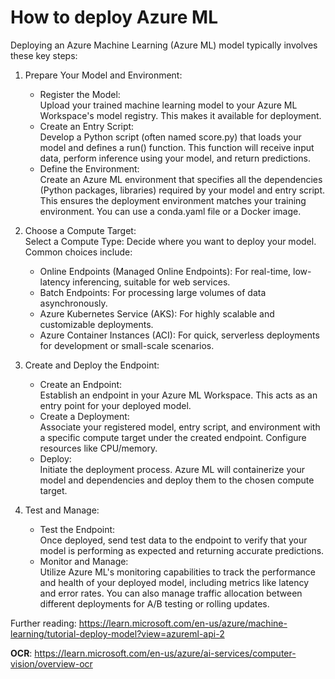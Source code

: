 # How to deploy Azure ML
  
Deploying an Azure Machine Learning (Azure ML) model typically involves these key steps:
1. Prepare Your Model and Environment:  
    - Register the Model:  
    Upload your trained machine learning model to your Azure ML Workspace's model registry. This makes it available for deployment.  
    - Create an Entry Script:  
    Develop a Python script (often named score.py) that loads your model and defines a run() function. This function will receive input data, perform inference using your model, and return predictions.  
    - Define the Environment:  
    Create an Azure ML environment that specifies all the dependencies (Python packages, libraries) required by your model and entry script. This ensures the deployment environment matches your training environment. You can use a conda.yaml file or a Docker image.  
  
2. Choose a Compute Target:  
    Select a Compute Type: Decide where you want to deploy your model. Common choices include:  
    - Online Endpoints (Managed Online Endpoints): For real-time, low-latency inferencing, suitable for web services.
    - Batch Endpoints: For processing large volumes of data asynchronously.
    - Azure Kubernetes Service (AKS): For highly scalable and customizable deployments.
    - Azure Container Instances (ACI): For quick, serverless deployments for development or small-scale scenarios.
  
3. Create and Deploy the Endpoint:  
    - Create an Endpoint:  
        Establish an endpoint in your Azure ML Workspace. This acts as an entry point for your deployed model.  
    - Create a Deployment:  
        Associate your registered model, entry script, and environment with a specific compute target under the created endpoint. Configure resources like CPU/memory.  
    - Deploy:  
    Initiate the deployment process. Azure ML will containerize your model and dependencies and deploy them to the chosen compute target.  
  
4. Test and Manage:  
    - Test the Endpoint:  
        Once deployed, send test data to the endpoint to verify that your model is performing as expected and returning accurate predictions.  
    - Monitor and Manage:  
        Utilize Azure ML's monitoring capabilities to track the performance and health of your deployed model, including metrics like latency and error rates. You can also manage traffic allocation between different deployments for A/B testing or rolling updates.  

Further reading: https://learn.microsoft.com/en-us/azure/machine-learning/tutorial-deploy-model?view=azureml-api-2
  
**OCR**: https://learn.microsoft.com/en-us/azure/ai-services/computer-vision/overview-ocr 